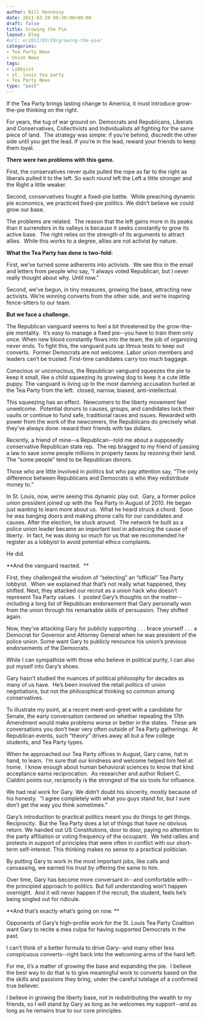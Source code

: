 ```yaml
---
author: Bill Hennessy
date: 2011-03-29 09:30:00+00:00
draft: false
title: Growing the Pie
layout: blog
#url: e/2011/03/29/growing-the-pie/
categories:
- Tea Party News
- Union News
tags:
- Lobbyist
- st. louis tea party
- Tea Party News
type: "post"
---
```


If the Tea Party brings lasting change to America, it must introduce grow-the-pie thinking on the right.

For years, the tug of war ground on. Democrats and Republicans, Liberals and Conservatives, Collectivists and Individualists all fighting for the same piece of land.  The strategy was simple: if you’re behind, discredit the other side until you get the lead. If you’re in the lead, reward your friends to keep them loyal.

**There were two problems with this game.**

First, the conservatives never quite pulled the rope as far to the right as liberals pulled it to the left. So each round left the Left a little stronger and the Right a little weaker.

Second, conservatives fought a fixed-pie battle.  While preaching dynamic pie economics, we practiced fixed-pie politics. We didn’t believe we could grow our base.

The problems are related.  The reason that the left gains more in its peaks than it surrenders in its valleys is because it seeks constantly to grow its active base.  The right relies on the strength of its arguments to attract allies.  While this works to a degree, allies are not activist by nature.

**What the Tea Party has done is two-fold:**

First, we’ve turned some adherents into activists.  We see this in the email and letters from people who say, “I always voted Republican, but I never really thought about why. Until now.”

Second, we’ve begun, in tiny measures, growing the base, attracting new activists. We’re winning converts from the other side, and we’re inspiring fence-sitters to our team.

**But we face a challenge.**

The Republican vanguard seems to feel a bit threatened by the grow-the-pie mentality.  It’s easy to manage a fixed pie--you have to train them only once. When new blood constantly flows into the team, the job of organizing never ends.
To fight this, the vanguard puts up litmus tests to keep out converts.  Former Democrats are not welcome. Labor union members and leaders can’t be trusted. First-time candidates carry too much baggage.

Conscious or unconscious, the Republican vanguard squeezes the pie to keep it small, like a child squeezing its growing dog to keep it a cute little puppy. The vanguard is living up to the most damning accusation hurled at the Tea Party from the left:  closed, narrow, biased, anti-intellectual.

This squeezing has an effect.  Newcomers to the liberty movement feel unwelcome.  Potential donors to causes, groups, and candidates lock their vaults or continue to fund safe, traditional races and issues. Rewarded with power from the work of the newcomers, the Republicans do precisely what they’ve always done: reward their friends with tax dollars.

Recently, a friend of mine--a Republican--told me about a supposedly conservative Republican state rep.  The rep bragged to my friend of passing a law to save some people millions in property taxes by rezoning their land.  The “some people” tend to be Republican donors.

Those who are little involved in politics but who pay attention say, “The only difference between Republicans and Democrats is who they redistribute money to.”

In St. Louis, now, we’re seeing this dynamic play out.  Gary, a former police union president joined up with the Tea Party in August of 2010. He began just wanting to learn more about us.  What he heard struck a chord.  Soon he was banging doors and making phone calls for our candidates and causes.
After the election, he stuck around.  The network he built as a police union leader became an important tool in advancing the cause of liberty.  In fact, he was doing so much for us that we recommended he register as a lobbyist to avoid potential ethics complaints.

He did.

**And the vanguard reacted.  **

First, they challenged the wisdom of “selecting” an “official” Tea Party lobbyist.  When we explained that that’s not really what happened, they shifted.
Next, they attacked our recruit as a union hack who doesn’t represent Tea Party values.  I  posted Gary’s thoughts on the matter--including a long list of Republican endorsement that Gary personally won from the union through his remarkable skills of persuasion. They shifted again.

Now, they’ve attacking Gary for publicly supporting . . . brace yourself . . . a Democrat for Governor and Attorney General when he was president of the police union. Some want Gary to publicly renounce his union’s previous endorsements of the Democrats.

While I can sympathize with those who believe in political purity, I can also put myself into Gary’s shoes.

Gary hasn’t studied the nuances of political philosophy for decades as many of us have.  He’s been involved the retail politics of union negotiations, but not the philosophical thinking so common among conservatives.

To illustrate my point, at a recent meet-and-greet with a candidate for Senate, the early conversation centered on whether repealing the 17th Amendment would make problems worse or better in the states.  These are conversations you don’t hear very often outside of Tea Party gatherings.  At Republican events, such “theory” drives away all but a few college students, and Tea Party types.

When he approached our Tea Party offices in August, Gary came, hat in hand, to learn.  I’m sure that our kindness and welcome helped him feel at home.  I know enough about human behavioral sciences to know that kind acceptance earns reciprocation.  As researcher and author Robert C. Cialdini points our, reciprocity is the strongest of the six tools for influence.

We had real work for Gary. We didn’t doubt his sincerity, mostly because of his honesty.  “I agree completely with what you guys stand for, but I sure don’t get the way you think sometimes.”

Gary’s introduction to practical politics meant you do things to get things. Reciprocity.  But the Tea Party does a lot of things that have no obvious return.
We handed out US Constitutions, door to door, paying no attention to the party affiliation or voting frequency of the occupant.  We held rallies and protests in support of principles that were often in conflict with our short-term self-interest. This thinking makes no sense to a practical politician.

By putting Gary to work in the most important jobs, like calls and canvassing, we earned his trust by offering the same to him.

Over time, Gary has become more conversant in--and comfortable with--the principled approach to politics. But full understanding won’t happen overnight.  And it will never happen if the recruit, the student, feels he’s being singled out for ridicule.

**And that’s exactly what’s going on now. **

Opponents of Gary’s high-profile work for the St. Louis Tea Party Coalition want Gary to recite a mea culpa for having supported Democrats in the past.

I can’t think of a better formula to drive Gary--and many other less conspicuous converts--right back into the welcoming arms of the hard left.

For me, it’s a matter of growing the base and expanding the pie.  I believe the best way to do that is to give meaningful work to converts based on the the skills and passions they bring, under the careful tutelage of a confirmed true believer.

I believe in growing the liberty base, not in redistributing the wealth to my friends, so I will stand by Gary as long as he welcomes my support--and as long as he remains true to our core principles.
